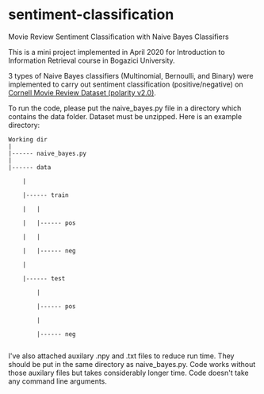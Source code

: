 # sentiment-classification
Movie Review Sentiment Classification with Naive Bayes Classifiers

This is a mini project implemented in April 2020 for Introduction to Information Retrieval course in Bogazici University.

3 types of Naive Bayes classifiers (Multinomial, Bernoulli, and Binary) were implemented to carry out sentiment classification (positive/negative) on [Cornell Movie Review Dataset (polarity v2.0)](https://www.cs.cornell.edu/people/pabo/movie-review-data/review_polarity.tar.gz). 


To run the code, please put the naive_bayes.py file in a directory which contains the data folder.
Dataset must be unzipped.
Here is an example directory:
```
Working dir
|
|------	naive_bayes.py
|	
|------	data

	|
	
	|------	train
	
	|	|
	
	|	|------	pos
	
	|	|	
	
	|	|------	neg
	
	|		
	
	|------	test
	
		|
		
		|------	pos
		
		|	
		
		|------	neg
		
 ```

 I've also attached auxilary .npy and .txt files to reduce run time. They should be put
 in the same directory as naive_bayes.py. Code works without those auxilary files but takes 
 considerably longer time.
 Code doesn't take any command line arguments.
